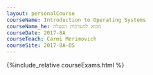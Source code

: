 ```yaml
---
layout: personalCourse
courseName: Introduction to Operating Systems
courseName_he: מבוא למערכות הפעלה
courseDate: 2017-8A
courseTeach: Carmi Merimovich
courseSite: 2017-8A-OS
---
```

{%include_relative courseExams.html %}
